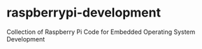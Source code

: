 # raspberrypi-development
Collection of Raspberry Pi Code for Embedded Operating System Development

